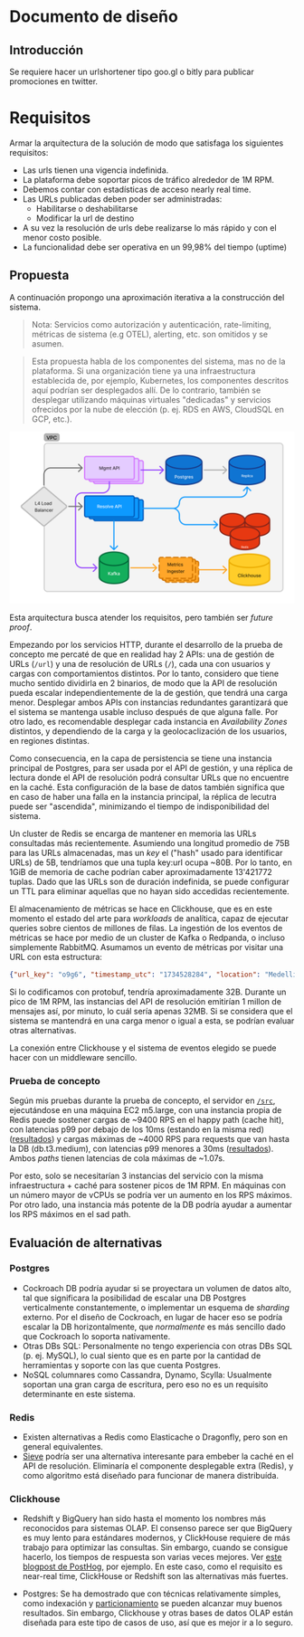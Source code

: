 # Documento de diseño

## Introducción
Se requiere hacer un urlshortener tipo goo.gl o bitly para publicar promociones en twitter.

# Requisitos
Armar la arquitectura de la solución de modo que satisfaga los siguientes requisitos:
- Las urls tienen una vigencia indefinida.
- La plataforma debe soportar picos de tráfico alrededor de 1M RPM.
- Debemos contar con estadísticas de acceso nearly real time.
- Las URLs publicadas deben poder ser administradas:
    - Habilitarse o deshabilitarse
    - Modificar la url de destino
- A su vez la resolución de urls debe realizarse lo más rápido y con el menor costo
posible.
- La funcionalidad debe ser operativa en un 99,98% del tiempo (uptime)

## Propuesta

A continuación propongo una aproximación iterativa a la construcción del sistema.

> Nota: Servicios como autorización y autenticación, rate-limiting, métricas de sistema (e.g OTEL), alerting, etc. son omitidos y se asumen.

> Esta propuesta habla de los componentes del sistema, mas no de la plataforma. Si una organización tiene ya una infraestructura establecida de, por ejemplo, Kubernetes, los componentes descritos aquí podrían ser desplegados allí. De lo contrario, también se desplegar utilizando máquinas virtuales "dedicadas" y servicios ofrecidos por la nube de elección (p. ej. RDS en AWS, CloudSQL en GCP, etc.).

![diagram](static/diagram.png)

Esta arquitectura busca atender los requisitos, pero también ser _future proof_.

Empezando por los servicios HTTP, durante el desarrollo de la prueba de concepto me percaté de que en realidad hay 2 APIs: una de gestión de URLs (`/url`) y una de resolución de URLs (`/`), cada una con usuarios y cargas con comportamientos distintos. Por lo tanto, considero que tiene mucho sentido dividirla en 2 binarios, de modo que la API de resolución pueda escalar independientemente de la de gestión, que tendrá una carga menor. Desplegar ambos APIs con instancias redundantes garantizará que el sistema se mantenga usable incluso después de que alguna falle. Por otro lado, es recomendable desplegar cada instancia en _Availability Zones_ distintos, y dependiendo de la carga y la geolocaclización de los usuarios, en regiones distintas.

Como consecuencia, en la capa de persistencia se tiene una instancia principal de Postgres, para ser usada por el API de gestión, y una réplica de lectura donde el API de resolución podrá consultar URLs que no encuentre en la caché. Esta configuración de la base de datos también significa que en caso de haber una falla en la instancia principal, la réplica de lecutra puede ser "ascendida", minimizando el tiempo de indisponibilidad del sistema.

Un cluster de Redis se encarga de mantener en memoria las URLs consultadas más recientemente. Asumiendo una longitud promedio de 75B para las URLs almacenadas, mas un _key_ el ("hash" usado para identificar URLs) de 5B, tendríamos que una tupla key:url ocupa ~80B. Por lo tanto, en 1GiB de memoria de cache podrían caber aproximadamente 13'421772 tuplas. Dado que las URLs son de duración indefinida, se puede configurar un TTL para eliminar aquellas que no hayan sido accedidas recientemente.

El almacenamiento de métricas se hace en Clickhouse, que es en este momento el estado del arte para _workloads_ de analítica, capaz de ejecutar queries sobre cientos de millones de filas. La ingestión de los eventos de métricas se hace por medio de un cluster de Kafka o Redpanda, o incluso simplemente RabbitMQ. Asumamos un evento de métricas por visitar una URL con esta estructura:
```json
{"url_key": "o9g6", "timestamp_utc": "1734528284", "location": "Medellín, Colombia"}
```
Si lo codificamos con protobuf, tendría aproximadamente 32B. Durante un pico de 1M RPM, las instancias del API de resolución emitirían 1 millon de mensajes así, por minuto, lo cuál sería apenas 32MB. Si se considera que el sistema se mantendrá en una carga menor o igual a esta, se podrían evaluar otras alternativas.

La conexión entre Clickhouse y el sistema de eventos elegido se puede hacer con un middleware sencillo.

### Prueba de concepto

Según mis pruebas durante la prueba de concepto, el servidor en [`/src`](src), ejecutándose en una máquina EC2 m5.large, con una instancia propia de Redis puede sostener cargas de ~9400 RPS en el happy path (cache hit), con latencias p99 por debajo de los 10ms (estando en la misma red) ([resultados](static/ab_result_happy.md)) y cargas máximas de ~4000 RPS para requests que van hasta la DB (db.t3.medium), con latencias p99 menores a 30ms ([resultados](static/ab_result_sad.md)). Ambos _paths_ tienen latencias de cola máximas de ~1.07s.

Por esto, solo se necesitarían 3 instancias del servicio con la misma infraestructura + caché para sostener picos de 1M RPM. En máquinas con un número mayor de vCPUs se podría ver un aumento en los RPS máximos. Por otro lado, una instancia más potente de la DB podría ayudar a aumentar los RPS máximos en el sad path.

## Evaluación de alternativas

### Postgres

- Cockroach DB podría ayudar si se proyectara un volumen de datos alto, tal que significara la posibilidad de escalar una DB Postgres verticalmente constantemente, o implementar un esquema de _sharding_ externo. Por el diseño de Cockroach, en lugar de hacer eso se podría escalar la DB horizontalmente, que _normalmente_ es más sencillo dado que Cockroach lo soporta nativamente.
- Otras DBs SQL: Personalmente no tengo experiencia con otras DBs SQL (p. ej. MySQL), lo cual siento que es en parte por la cantidad de herramientas y soporte con las que cuenta Postgres.
- NoSQL columnares como Cassandra, Dynamo, Scylla: Usualmente soportan una gran carga de escritura, pero eso no es un requisito determinante en este sistema.

### Redis

- Existen alternativas a Redis como Elasticache o Dragonfly, pero son en general equivalentes.
- [Sieve](https://cachemon.github.io/SIEVE-website/) podría ser una alternativa interesante para embeber la caché en el API de resolución. Eliminaría el componente desplegable extra (Redis), y como algoritmo está diseñado para funcionar de manera distribuída.

### Clickhouse

- Redshift y BigQuery han sido hasta el momento los nombres más reconocidos para sistemas OLAP. El consenso parece ser que BigQuery es muy lento para estándares modernos, y ClickHouse requiere de más trabajo para optimizar las consultas. Sin embargo, cuando se consigue hacerlo, los tiempos de respuesta son varias veces mejores. Ver [este blogpost de PostHog](https://posthog.com/blog/clickhouse-vs-redshift), por ejemplo. En este caso, como el requisito es near-real time, ClickHouse or Redshift son las alternativas más fuertes.

- Postgres: Se ha demostrado que con técnicas relativamente simples, como indexación y [particionamiento](https://www.crunchydata.com/blog/building-customer-facing-real-time-dashboards-with-postgres) se pueden alcanzar muy buenos resultados. Sin embargo, Clickhouse y otras bases de datos OLAP están diseñada para este tipo de casos de uso, así que es mejor ir a lo seguro.
